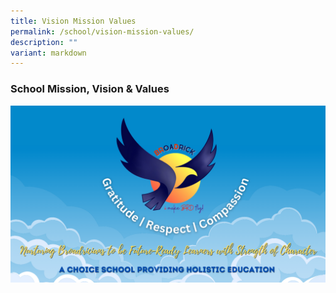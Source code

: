```yaml
---
title: Vision Mission Values
permalink: /school/vision-mission-values/
description: ""
variant: markdown
---
```

### School Mission, Vision & Values
![2024 mission vision values](/images/2024/2024_mission_vision.png)